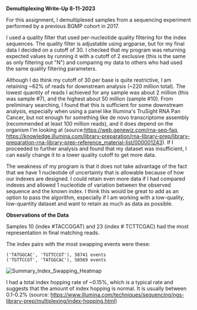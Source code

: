 **Demultiplexing Write-Up 8-11-2023**

For this assignment, I demultiplexed samples from a sequencing experiment performed by a previous BGMP cohort in 2017. 

I used a quality filter that used per-nucleotide quality filtering for the index sequences. The quality filter is adjustable using argparse, but for my final data I decided on a cutoff of 30. I checked that my program was returning expected values by running it with a cutoff of 2 exclusive (this is the same as only filtering out "N") and comparing my data to others who had used the same quality filtering parameters. 

Although I do think my cutoff of 30 per base is quite restrictive, I am retaining ~62% of reads for downstream analysis (~220 million total). The lowest quantity of reads I achieved for any sample was about 2 million (this was sample #7), and the highest about 50 million (sample #10). From preliminary searching, I found that this is sufficient for some downstream analysis, especially when using a panel like Illumina's TruSight RNA Pan Cancer, but not enough for something like de novo transcriptome assembly (recommended at least 100 million reads), and it does depend on the organism I'm looking at (source:https://web.genewiz.com/rna-seq-faq, https://knowledge.illumina.com/library-preparation/rna-library-prep/library-preparation-rna-library-prep-reference_material-list/000001243). If I proceeded to further analysis and found that my dataset was insufficient, I can easily change it to a lower quality cutoff to get more data. 

The weakness of my program is that it does not take advantage of the fact that we have 1 nucleotide of uncertainty that is allowable because of how our indexes are designed. I could retain even more data if I had compared indexes and allowed 1 nucleotide of variation between the observed sequence and the known index. I think this would be great to add as an option to pass the algorithm, especially if I am working with a low-quality, low-quantity dataset and want to retain as much as data as possible. 

**Observations of the Data**

Samples 10 (index #TACCGGAT) and 23 (index # TCTTCGAC) had the most representation in final matching reads. 

The index pairs with the most swapping events were these: 

```
('TATGGCAC', 'TGTTCCGT'), 58741 events
('TGTTCCGT', 'TATGGCAC'), 58569 events 
```


![Summary_Index_Swapping_Heatmap](https://github.com/rlancaster96/Demultiplex/assets/136844363/92f0472c-03bc-4513-93f6-c73b4cb9615f)


I had a total index hopping rate of ~0.15%, which is a typical rate and suggests that the amount of index hopping is normal. It is usually between 0.1-0.2% (source: https://www.illumina.com/techniques/sequencing/ngs-library-prep/multiplexing/index-hopping.html)
